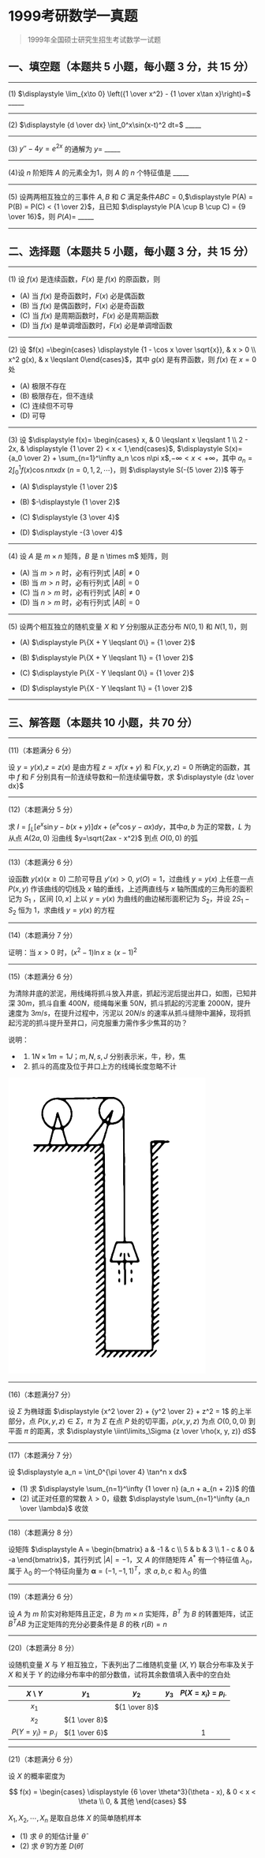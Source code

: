 # 1999考研数学一真题

[annotation]: <id> (db7b9e8f-d864-43bb-ba06-96112040e1eb)
[annotation]: <status> (public)
[annotation]: <create_time> (2021-03-14 11:55:43)
[annotation]: <category> (数学理论)
[annotation]: <tags> (考研数学)
[annotation]: <comments> (true)
[annotation]: <topic> (考研数学一真题)
[annotation]: <index> (-1999)
[annotation]: <url> (http://blog.ccyg.studio/article/db7b9e8f-d864-43bb-ba06-96112040e1eb)

> 1999年全国硕士研究生招生考试数学一试题

## 一、填空题（本题共 5 小题，每小题 3 分，共 15 分）

---

(1) $\displaystyle \lim_{x\to 0} \left({1 \over x^2} - {1 \over x\tan x}\right)=$ \_\_\_\_\_

---

(2) $\displaystyle {d \over dx} \int_0^x\sin(x-t)^2 dt=$ \_\_\_\_\_

---

(3) $y''-4y = e^{2x}$ 的通解为 $y=$ \_\_\_\_\_

---

(4)设 $n$ 阶矩阵 $A$ 的元素全为1，则 $A$ 的 $n$ 个特征值是 \_\_\_\_\_

---

(5) 设两两相互独立的三事件 $A,B$ 和 $C$ 满足条件$ABC = 0$,$\displaystyle P(A) = P(B) = P(C) < {1 \over 2}$，且已知 $\displaystyle P(A \cup B \cup C) = {9 \over 16}$，则 $P(A)=$ \_\_\_\_\_

---

## 二、选择题（本题共 5 小题，每小题 3 分，共 15 分）

---

(1) 设 $f(x)$ 是连续函数，$F(x)$ 是 $f(x)$ 的原函数，则

- (A) 当 $f(x)$ 是奇函数时，$F(x)$ 必是偶函数
- (B) 当 $f(x)$ 是偶函数时，$F(x)$ 必是奇函数
- (C) 当 $f(x)$ 是周期函数时，$F(x)$ 必是周期函数
- (D) 当 $f(x)$ 是单调增函数时，$F(x)$ 必是单调增函数

---

(2) 设 $f(x) =\begin{cases} \displaystyle {1 - \cos x \over \sqrt{x}}, & x > 0 \\ x^2 g(x), & x \leqslant 0\end{cases}$，其中 $g(x)$ 是有界函数，则 $f(x)$ 在 $x=0$ 处

- (A) 极限不存在
- (B) 极限存在，但不连续
- (C) 连续但不可导
- (D) 可导

---

(3) 设 $\displaystyle f(x)= \begin{cases} x, & 0 \leqslant x \leqslant 1 \\ 2 - 2x, & \displaystyle {1 \over 2} < x < 1,\end{cases}$, $\displaystyle S(x)= {a_0 \over 2} + \sum_{n=1}^\infty a_n \cos n\pi x$,$-\infty < x < +\infty$，其中 $\displaystyle a_n=2\int_0^1 f(x)\cos n \pi x dx$ $(n = 0, 1, 2,\cdots)$，则 $\displaystyle S(-{5 \over 2})$ 等于

- (A) $\displaystyle {1 \over 2}$

- (B) $-\displaystyle {1 \over 2}$

- (C) $\displaystyle {3 \over 4}$

- (D) $\displaystyle -{3 \over 4}$

---

(4) 设 $A$ 是 $m\times n$ 矩阵，$B$ 是 n \times m$ 矩阵，则

- (A) 当 $m>n$ 时，必有行列式 $|AB| \neq 0$
- (B) 当 $m>n$ 时，必有行列式 $|AB| = 0$
- (C) 当 $n>m$ 时，必有行列式 $|AB| \neq 0$
- (D) 当 $n>m$ 时，必有行列式 $|AB| = 0$

---

(5) 设两个相互独立的随机变量 $X$ 和 $Y$ 分别服从正态分布 $N(0,1)$ 和 $N(1,1)$，则


- (A) $\displaystyle P\{X + Y \leqslant 0\} = {1 \over 2}$

- (B) $\displaystyle P\{X + Y \leqslant 1\} = {1 \over 2}$

- (C) $\displaystyle P\{X - Y \leqslant 0\} = {1 \over 2}$

- (D) $\displaystyle P\{X - Y \leqslant 1\} = {1 \over 2}$


---

## 三、解答题（本题共 10 小题，共 70 分）

---

(11)（本题满分 6 分）

设 $y = y(x)$,$z = z(x)$ 是由方程 $z=xf(x+y)$ 和 $F(x,y,z) = 0$ 所确定的函数，其中 $f$ 和 $F$ 分别具有一阶连续导数和一阶连续偏导数，求 $\displaystyle {dz \over dx}$

---

(12)（本题满分 5 分）

求 $\displaystyle I = \int_L [e^x\sin y- b(x + y)]dx+ (e^x\cos y - ax)dy$，其中$a,b$ 为正的常数，$L$ 为从点 $A(2a,0)$ 沿曲线 $y=\sqrt{2ax - x^2}$ 到点 $O(0,0)$ 的弧

---

(13)（本题满分 6 分）

设函数 $y(x)(x \geqslant 0)$ 二阶可导且 $y'(x) > 0$, $y(O) = 1$，过曲线 $y= y(x)$ 上任意一点 $P(x,y)$ 作该曲线的切线及 $x$
轴的垂线，上述两直线与 $x$ 轴所围成的三角形的面积记为 $S_1$ ，区间 $[0,x]$ 上以 $y= y(x)$ 为曲线的曲边梯形面积记为 $S_2$，并设 $2S_1 -S_2$ 恒为 $1$，求曲线 $y=y(x)$ 的方程

---

(14)（本题满分 7 分）

证明：当 $x>0$ 时，$(x^2 -1) \ln x \geqslant (x-1)^2$

---

(15)（本题满分 6 分）

为清除井底的淤泥，用线绳将抓斗放入井底，抓起污泥后提出井口，如图，已知井深 $30m$，抓斗自重 $400N$，缆绳每米重 $50N$，抓斗抓起的污泥重 $2000N$，提升速度为 $3m/s$，在提升过程中，污泥以 $20N/s$ 的速率从抓斗缝隙中漏掉，现将抓起污泥的抓斗提升至井口，问克服重力需作多少焦耳的功？

说明：
- 1. $1N \times 1m=1J$；$m, N, s, J$ 分别表示米，牛，秒，焦
- 2. 抓斗的高度及位于井口上方的线绳长度忽略不计

<img class='ui image' src="./images/1999-1.png" style='max-width: 100%; width: 400px'/>

---

(16)（本题满分7 分）

设 $\Sigma$ 为椭球面 $\displaystyle {x^2 \over 2} + {y^2 \over 2} + z^2 = 1$ 的上半部分，点 $P(x,y,z) \in \Sigma$，$\pi$ 为 $\Sigma$ 在点 $P$ 处的切平面，$\rho(x,y,z)$ 为点 $O(0,0,0)$ 到平面 $\pi$ 的距离，求 $\displaystyle \iint\limits_\Sigma {z \over \rho(x, y, z)} dS$

---

(17)（本题满分 7 分）

设 $\displaystyle a_n = \int_0^{\pi \over 4} \tan^n x dx$

- (1) 求 $\displaystyle \sum_{n=1}^\infty {1 \over n} (a_n + a_{n + 2})$ 的值
- (2) 试正对任意的常数 $\lambda > 0$，级数 $\displaystyle \sum_{n=1}^\infty {a_n \over \lambda}$ 收敛

---

(18)（本题满分 8 分）

设矩阵  $\displaystyle A = \begin{bmatrix} a & -1 & c \\ 5 & b & 3 \\ 1 - c & 0 & -a \end{bmatrix}$，其行列式 $|A| = -1$，又 $A$ 的伴随矩阵 $A^*$ 有一个特征值 $\lambda_0$，属于 $\lambda_0$ 的一个特征向量为 $\boldsymbol{\alpha}=(-1, -1, 1)^T$，求 $a,b,c$ 和 $\lambda_0$ 的值

---

(19)（本题满分 6 分）

设 $A$ 为 $m$ 阶实对称矩阵且正定，$B$ 为 $m\times n$ 实矩阵，$B^T$ 为 $B$ 的转置矩阵，试正 $B^TAB$ 为正定矩阵的充分必要条件是 $B$ 的秩 $r(B)= n$

---

(20)（本题满分 8 分）

设随机变量 $X$ 与 $Y$ 相互独立，下表列出了二维随机变量 $(X,Y)$ 联合分布率及关于 $X$ 和关于 $Y$ 的边缘分布率中的部分数值，试将其余数值填入表中的空白处

|        $X$ \\ $Y$        |     $y_1$     |     $y_2$     | $y_3$ | $P\{X=x_i\}=p_{i\cdot}$ |
| :----------------------: | :-----------: | :-----------: | :---: | :---------------------: |
|          $x_1$           |               | ${1 \over 8}$ |       |                         |
|          $x_2$           | ${1 \over 8}$ |               |       |                         |
| $P\{Y=y_i\}=p_{\cdot j}$ | ${1 \over 6}$ |               |       |            1            |

---

(21)（本题满分 6 分）

设 $X$ 的概率密度为

$$
f(x) = \begin{cases}
\displaystyle {6 \over \theta^3}(\theta - x), & 0 < x < \theta \\
0, & 其他
\end{cases}
$$

$X_1, X_2, \cdots, X_n$ 是取自总体 $X$ 的简单随机样本

- (1) 求 $\theta$ 的矩估计量 $\hat{\theta}$
- (2) 求 $\hat{\theta}$ 的方差 $D(\hat{\theta})$
